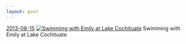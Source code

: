 ```yaml
---
layout: post
---
```


<p>
  <time><a href="/1">2013-08-15</a></time>
  <a href="/1"><img src="{{ site.assets_url }}/1-640.jpg" srcset="{{ site.assets_url }}/1-1280.jpg 1280w, {{ site.assets_url }}/1-960.jpg 960w, {{ site.assets_url }}/1-640.jpg 640w, {{ site.assets_url }}/1-320.jpg 320w" sizes="(min-width: 700px) 50vw, calc(100vw - 2rem)" alt="Swimming with Emily at Lake Cochituate" /></a>
  <span>Swimming with Emily at Lake Cochituate</span>
</p>
